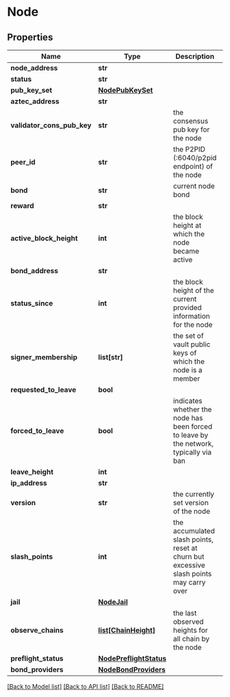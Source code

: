 # Node

## Properties
Name | Type | Description | Notes
------------ | ------------- | ------------- | -------------
**node_address** | **str** |  | 
**status** | **str** |  | 
**pub_key_set** | [**NodePubKeySet**](NodePubKeySet.md) |  | 
**aztec_address** | **str** |  | 
**validator_cons_pub_key** | **str** | the consensus pub key for the node | 
**peer_id** | **str** | the P2PID (:6040/p2pid endpoint) of the node | 
**bond** | **str** | current node bond | 
**reward** | **str** |  | 
**active_block_height** | **int** | the block height at which the node became active | 
**bond_address** | **str** |  | 
**status_since** | **int** | the block height of the current provided information for the node | 
**signer_membership** | **list[str]** | the set of vault public keys of which the node is a member | 
**requested_to_leave** | **bool** |  | 
**forced_to_leave** | **bool** | indicates whether the node has been forced to leave by the network, typically via ban | 
**leave_height** | **int** |  | 
**ip_address** | **str** |  | 
**version** | **str** | the currently set version of the node | 
**slash_points** | **int** | the accumulated slash points, reset at churn but excessive slash points may carry over | 
**jail** | [**NodeJail**](NodeJail.md) |  | 
**observe_chains** | [**list[ChainHeight]**](ChainHeight.md) | the last observed heights for all chain by the node | 
**preflight_status** | [**NodePreflightStatus**](NodePreflightStatus.md) |  | 
**bond_providers** | [**NodeBondProviders**](NodeBondProviders.md) |  | 

[[Back to Model list]](../README.md#documentation-for-models) [[Back to API list]](../README.md#documentation-for-api-endpoints) [[Back to README]](../README.md)

